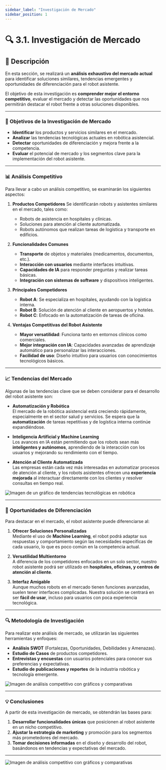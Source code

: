 ```yaml
---
sidebar_label: "Investigación de Mercado"
sidebar_position: 1
---
```

# 🔍 **3.1. Investigación de Mercado**

## 📝 **Descripción**
En esta sección, se realizará un **análisis exhaustivo del mercado actual** para identificar soluciones similares, tendencias emergentes y oportunidades de diferenciación para el robot asistente.

El objetivo de esta investigación es **comprender mejor el entorno competitivo**, evaluar el mercado y detectar las oportunidades que nos permitirán destacar el robot frente a otras soluciones disponibles.

---

### 🎯 **Objetivos de la Investigación de Mercado**
- **Identificar** los productos y servicios similares en el mercado.
- **Analizar** las tendencias tecnológicas actuales en robótica asistencial.
- **Detectar** oportunidades de diferenciación y mejora frente a la competencia.
- **Evaluar** el potencial de mercado y los segmentos clave para la implementación del robot asistente.

---

### 📊 **Análisis Competitivo**
Para llevar a cabo un análisis competitivo, se examinarán los siguientes aspectos:

1. **Productos Competidores**
   Se identificarán robots y asistentes similares en el mercado, tales como:
   - Robots de asistencia en hospitales y clínicas.
   - Soluciones para atención al cliente automatizada.
   - Robots autónomos que realizan tareas de logística y transporte en edificios.

2. **Funcionalidades Comunes**
   - **Transporte** de objetos y materiales (medicamentos, documentos, etc.).
   - **Interacción con usuarios** mediante interfaces intuitivas.
   - **Capacidades de IA** para responder preguntas y realizar tareas básicas.
   - **Integración con sistemas de software** y dispositivos inteligentes.

3. **Principales Competidores**
   - **Robot A**: Se especializa en hospitales, ayudando con la logística interna.
   - **Robot B**: Solución de atención al cliente en aeropuertos y hoteles.
   - **Robot C**: Enfocado en la automatización de tareas de oficina.

4. **Ventajas Competitivas del Robot Asistente**
   - **Mayor versatilidad**: Funciona tanto en entornos clínicos como comerciales.
   - **Mejor integración con IA**: Capacidades avanzadas de aprendizaje automático para personalizar las interacciones.
   - **Facilidad de uso**: Diseño intuitivo para usuarios con conocimientos tecnológicos básicos.

---

### 📈 **Tendencias del Mercado**

Algunas de las tendencias clave que se deben considerar para el desarrollo del robot asistente son:

- **Automatización y Robótica**  
  El mercado de la robótica asistencial está creciendo rápidamente, especialmente en el sector salud y servicios. Se espera que la **automatización** de tareas repetitivas y de logística interna continúe expandiéndose.

- **Inteligencia Artificial y Machine Learning**  
  Los avances en IA están permitiendo que los robots sean más **inteligentes y autónomos**, aprendiendo de la interacción con los usuarios y mejorando su rendimiento con el tiempo.

- **Atención al Cliente Automatizada**  
  Las empresas están cada vez más interesadas en automatizar procesos de atención al cliente, y los robots asistentes ofrecen una **experiencia mejorada** al interactuar directamente con los clientes y resolver consultas en tiempo real.

![Imagen de un gráfico de tendencias tecnológicas en robótica](https://img.freepik.com/fotos-premium/robot-grafico-que-muestra-crecimiento-futuro_843415-816.jpg)  


---

### 🚀 **Oportunidades de Diferenciación**

Para destacar en el mercado, el robot asistente puede diferenciarse al:

1. **Ofrecer Soluciones Personalizadas**  
   Mediante el uso de **Machine Learning**, el robot podrá adaptar sus respuestas y comportamiento según las necesidades específicas de cada usuario, lo que es poco común en la competencia actual.

2. **Versatilidad Multientorno**  
   A diferencia de los competidores enfocados en un solo sector, nuestro robot asistente podrá ser utilizado en **hospitales, oficinas, y centros de atención al cliente**.

3. **Interfaz Amigable**  
   Aunque muchos robots en el mercado tienen funciones avanzadas, suelen tener interfaces complicadas. Nuestra solución se centrará en ser **fácil de usar**, incluso para usuarios con poca experiencia tecnológica.

---

### 🔍 **Metodología de Investigación**
Para realizar este análisis de mercado, se utilizarán las siguientes herramientas y enfoques:

- **Análisis SWOT** (Fortalezas, Oportunidades, Debilidades y Amenazas).
- **Estudio de Casos** de productos competidores.
- **Entrevistas y encuestas** con usuarios potenciales para conocer sus preferencias y expectativas.
- **Estudio de publicaciones y reportes** de la industria robótica y tecnología emergente.

![Imagen de análisis competitivo con gráficos y comparativas](https://revistaderobots.com/wp-content/uploads/2022/12/Informacion-sobre-los-robots-industriales-instalados-en-el-mundo.jpg)

---

### 💡 **Conclusiones**
A partir de esta investigación de mercado, se obtendrán las bases para:

1. **Desarrollar funcionalidades únicas** que posicionen al robot asistente en un nicho competitivo.
2. **Ajustar la estrategia de marketing** y promoción para los segmentos más prometedores del mercado.
3. **Tomar decisiones informadas** en el diseño y desarrollo del robot, basándonos en tendencias y expectativas del mercado.

---


![Imagen de análisis competitivo con gráficos y comparativas](https://observatorio.ceplan.gob.pe/uploads/Tff14e5bkXNvlevGx-42TBhU.jpg)